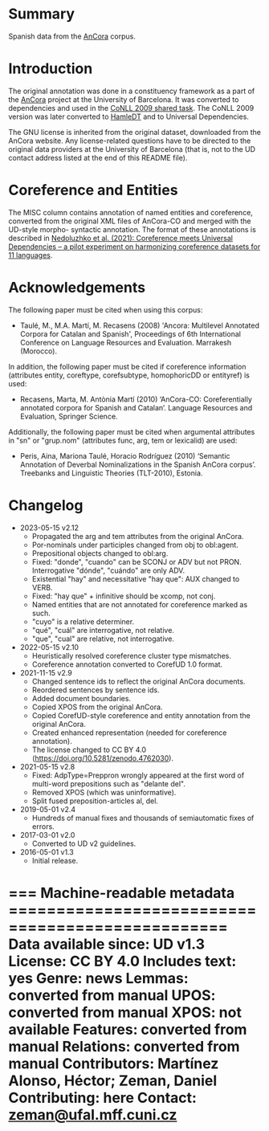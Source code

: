 # Summary

Spanish data from the [AnCora](http://clic.ub.edu/corpus/) corpus.


# Introduction

The original annotation was done in a constituency framework as a part of the
[AnCora](http://clic.ub.edu/corpus/) project at the University of Barcelona.
It was converted to dependencies and used in the
[CoNLL 2009 shared task](https://ufal.mff.cuni.cz/conll2009-st/index.html).
The CoNLL 2009 version was later converted to
[HamleDT](https://ufal.mff.cuni.cz/hamledt) and to Universal Dependencies.

The GNU license is inherited from the original dataset, downloaded from
the AnCora website. Any license-related questions have to be directed to
the original data providers at the University of Barcelona (that is, not
to the UD contact address listed at the end of this README file).


# Coreference and Entities

The MISC column contains annotation of named entities and coreference, converted
from the original XML files of AnCora-CO and merged with the UD-style morpho-
syntactic annotation. The format of these annotations is described in
[Nedoluzhko et al. (2021): Coreference meets Universal Dependencies – a pilot
experiment on harmonizing coreference datasets for 11 languages](https://ufal.mff.cuni.cz/techrep/tr66.pdf).


# Acknowledgements

The following paper must be cited when using this corpus:

 * Taulé, M., M.A. Martí, M. Recasens (2008) 'Ancora: Multilevel Annotated Corpora for Catalan and Spanish',
   Proceedings of 6th International Conference on Language Resources and Evaluation. Marrakesh (Morocco).

In addition, the following paper must be cited if coreference information (attributes entity, coreftype,
corefsubtype, homophoricDD or entityref) is used:

 * Recasens, Marta, M. Antònia Martí (2010) ‘AnCora-CO: Coreferentially annotated corpora for Spanish and
   Catalan’. Language Resources and Evaluation, Springer Science.

Additionally, the following paper must be cited when argumental attributes in "sn" or "grup.nom"
(attributes func, arg, tem or lexicalid) are used:

 * Peris, Aina, Mariona Taulé, Horacio Rodríguez (2010) ‘Semantic Annotation of Deverbal Nominalizations in the
   Spanish AnCora corpus’. Treebanks and Linguistic Theories (TLT-2010), Estonia.


# Changelog

* 2023-05-15 v2.12
  * Propagated the arg and tem attributes from the original AnCora.
  * Por-nominals under participles changed from obj to obl:agent.
  * Prepositional objects changed to obl:arg.
  * Fixed: "donde", "cuando" can be SCONJ or ADV but not PRON. Interrogative "dónde", "cuándo" are only ADV.
  * Existential "hay" and necessitative "hay que": AUX changed to VERB.
  * Fixed: "hay que" + infinitive should be xcomp, not conj.
  * Named entities that are not annotated for coreference marked as such.
  * "cuyo" is a relative determiner.
  * "qué", "cuál" are interrogative, not relative.
  * "que", "cual" are relative, not interrogative.
* 2022-05-15 v2.10
  * Heuristically resolved coreference cluster type mismatches.
  * Coreference annotation converted to CorefUD 1.0 format.
* 2021-11-15 v2.9
  * Changed sentence ids to reflect the original AnCora documents.
  * Reordered sentences by sentence ids.
  * Added document boundaries.
  * Copied XPOS from the original AnCora.
  * Copied CorefUD-style coreference and entity annotation from the original AnCora.
  * Created enhanced representation (needed for coreference annotation).
  * The license changed to CC BY 4.0 (https://doi.org/10.5281/zenodo.4762030).
* 2021-05-15 v2.8
  * Fixed: AdpType=Preppron wrongly appeared at the first word of multi-word
    prepositions such as "delante del".
  * Removed XPOS (which was uninformative).
  * Split fused preposition-articles al, del.
* 2019-05-01 v2.4
  * Hundreds of manual fixes and thousands of semiautomatic fixes of errors.
* 2017-03-01 v2.0
  * Converted to UD v2 guidelines.
* 2016-05-01 v1.3
  * Initial release.


=== Machine-readable metadata =================================================
Data available since: UD v1.3
License: CC BY 4.0
Includes text: yes
Genre: news
Lemmas: converted from manual
UPOS: converted from manual
XPOS: not available
Features: converted from manual
Relations: converted from manual
Contributors: Martínez Alonso, Héctor; Zeman, Daniel
Contributing: here
Contact: zeman@ufal.mff.cuni.cz
===============================================================================
